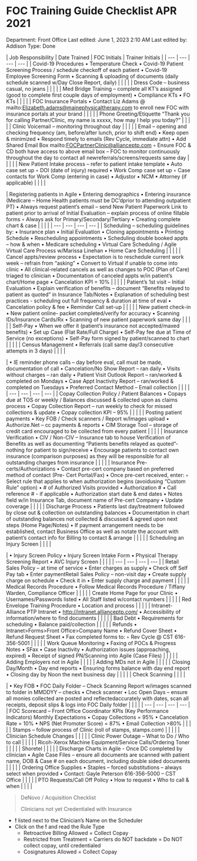 # FOC Training Guide Checklist APR 2021

Department: Front Office
Last edited: June 1, 2023 2:10 AM
Last edited by: Addison
Type: Done

| Job Responsibility | Date
Trained | FOC
Initials | Trainer
Initials |
| --- | --- | --- | --- |
| Covid-19 Procedures
• Temperature Check
• Covid-19 Patient Screening Process / schedule checkoff of each patient
• Covid-19 Employee Screening Form
• Scanning & uploading of documents (daily schedule scanned w/Day Close Report, daily) |  |  |  |
| Dress Code – business casual, no jeans |  |  |  |
| Med Bridge Training – complete all KT’s assigned (good to complete first
couple days of employment)
• Compliance KTs
• FO KTs |  |  |  |
| FOC Insurance Portals
• Contact Liz Adams @ mailto:Elizabeth.adams@mainephysicaltherapy.com to enroll new FOC with insurance portals at your brand |  |  |  |
| Phone Greeting/Etiquette “Thank you for calling Partner/Clinic, my name is
xxxxx, how may I help you today?” |  |  |  |
| Clinic Voicemail – monitoring throughout day |  |  |  |
| Email – opening and checking frequency (am, before/after lunch, prior to shift end)
• Keep open & minimized
• Respond timely to emails (Rev Cycle, immediate attn)
• Add Shared Email Box mailto:FOCPartnerClinic@allianceptp.com
    ◦ Ensure FOC & CD both have access to above email box – FOC to monitor continuously throughout the day to contact all newreferrals/screens/requests same day |  |  |  |
| New Patient Intake process – refer to patient intake template
• Auto case set up
    ◦ DOI (date of injury) required
• Work Comp case set up
    ◦ Case contacts for Work Comp (entering in case)
        ▪ Adjustor
        ▪ NCM
        ▪ Attorney (if applicable) |  |  |  |

| Registering patients in Agile
• Entering demographics
• Entering insurance (Medicare – Home Health patients must be DC’dprior to attending outpatient PT)
• Always request patient’s email – send New Patient Paperwork Link to patient prior to arrival of Initial Evaluation – explain process of online fillable forms
    ◦ Always ask for Primary/Secondary/Tertiary
• Creating complete chart & case |  |  |  |
| --- | --- | --- | --- |
| Scheduling – scheduling guidelines by:
• Insurance plan
• Initial Evaluation
• Cloning appointments
• Printing Schedule
• Rescheduling appointments
• Scheduling double booked appts – how & when
• Medicare scheduling
• Virtual Care Scheduling / Agile Virtual Care Process w/Marissa Linehan
• Home Care Scheduling |  |  |  |
| Cancel appts/review process
• Expectation is to reschedule current work week – refrain from “asking”
• Convert to Virtual if unable to come into clinic
• All clinical-related cancels as well as changes to POC (Plan of Care) triaged to clinician
• Documentation of canceled appts w/in patient’s chart/Home page
• Cancelation KPI = 10% |  |  |  |
| Patient’s 1st visit – Initial Evaluation
• Explain verification of benefits – document “Benefits relayed to patient as quoted” in Insurance Tab/Notes
• Explanation of scheduling best practices - scheduling out full frequency & duration at time of eval
• Cancelation policy & fee
• Reminder Call set-up |  |  |  |
| New patient check-in
• New patient online- packet completed/verify for accuracy
• Scanning IDs/Insurance Cards/Rx
• Scanning of new patient paperwork same day |  |  |  |
| Self-Pay
• When we offer it (patient’s insurance not accepted/maxed benefits)
• Set up Case (Flat Rate/Full Charge)
• Self-Pay fee due at Time of Service (no exceptions)
• Self-Pay form signed by patient/scanned to chart |  |  |  |
| Census Management
• Referrals (call same day/3 consecutive attempts in 3 days) |  |  |  |

| • IE reminder phone calls – day before eval, call must be made, documentation of call
• Cancelation/No Show Report – ran daily
• Visits without charges – ran daily
• Patient Visit Outlook Report – ran/worked & completed on Mondays
• Case Appt Inactivity Report – ran/worked & completed on Tuesdays
• Preferred Contact Method – Email collection |  |  |  |
| --- | --- | --- | --- |
| Copay Collection Policy / Patient Balances
• Copays due at TOS or weekly / Balances discussed & collected upon as claims process
• Copay Collection Report – run weekly to check for missed collections & update
• Copay collection KPI – 95% |  |  |  |
| Posting patient payments
• Key FOB / Check scanners / Report w/Images upload
• Authorize.Net – cc payments & reports
• CIM Storage Tool – storage of credit card encouraged to be collected from every patient |  |  |  |
| Insurance Verification
• CIV / Non-CIV – Insurance tab to house Verification of Benefits as well as documenting “Patients benefits relayed as quoted”- nothing for patient to sign/receive
• Encourage patients to contact own insurance (comparison purposes) as they will be responsible for all outstanding charges from insurance |  |  |  |
| Insurance Pre-certs/Authorizations
• Contact pre-cert company based on preferred method of contact (Pre- Cert Portal/Fax)
• Once pre-cert received, enter:
    ◦ Select rule that applies to when authorization begins (avoidusing “Custom Rule” option)
• # of Authorized Visits provided
• Authorization #
• Call reference # - if applicable
• Authorization start date & end dates
• Notes field w/in Insurance Tab, document name of Pre-cert Company
• Update coverage |  |  |  |
| Discharge Process
• Patients last day/treatment followed by close out & collection on outstanding balances
• Documentation in chart of outstanding balances not collected & discussed & agreed upon next steps (Home Page/Notes)
• If payment arrangement needs to be established, contact Business Office as well as notate the account with patient’s contact info for Billing to contact & arrange |  |  |  |
| Scheduling an Injury Screen |  |  |  |

| • Injury Screen Policy
• Injury Screen Intake Form
• Physical Therapy Screening Report
• AVC Injury Screen |  |  |  |
| --- | --- | --- | --- |
| Retail Sales Policy – at time of service
• Enter charges as supply
• Check off Self Pay tab
• Enter paymentRetail Sales Policy – non-visit day
• Create supply charge on schedule
• Check it in
• Enter supply charge and payment |  |  |  |
| Medical Records Procedure
• Follow Medical Records Procedure / Tiffany Warden, Compliance Officer |  |  |  |
| Create Home Page for your Clinic
• Usernames/Passwords listed
• All Staff listed w/contact numbers |  |  |  |
| Red Envelope Training Procedure
• Location and process |  |  |  |
| Intranet- Alliance PTP Intranet
• http://intranet.allianceptp.com/
• Accessibility of information/where to find documents |  |  |  |
| Bad Debt
• Requirements for scheduling
• Balance paid/collection |  |  |  |
| Refunds
• Intranet>Forms>Front Office>Company Name
• Refund Cover Sheet
• Refund Request Sheet
• Fax completed forms to:
    ◦ Rev Cycle @ CST 616-356-5001 |  |  |  |
| Work Queue Monitoring
• Faxing of POCs & Progress Notes
• SFax
• Case Inactivity
• Authorization issues (approaching, expired)
• Receipt of signed PN/Scanning into Agile (Case Files) |  |  |  |
| Adding Employers not in Agile |  |  |  |
| Adding MDs not in Agile |  |  |  |
| Closing Day/Month
• Day end reports
• Ensuring forms balance with day end report
• Closing day by Noon the next business day |  |  |  |
| Check Scanning |  |  |  |

| • Key FOB
• FOC Daily Folder – Check Scanning Report w/images scanned to folder in MMDDYY – checks
• Check scanner
• Loc Open Days – ensure all monies collected are posted and reflectedaccurately with dates, scan all receipts, deposit slips & logs into FOC Daily folder |  |  |  |
| --- | --- | --- | --- |
| FOC Scorecard – Front Office Coordinator KPIs (Key Performance Indicators) Monthly Expectations
• Copay Collections = 95%
• Cancelation Rate = 10%
• NPS (Net Promoter Score) = 87%
• Email Collection >80% |  |  |  |
| Stamps – follow process of Clinic (roll of stamps, stamps.com) |  |  |  |
| Clinician Schedule Changes |  |  |  |
| Clinic Power Outage – What to Do / Who to call |  |  |  |
| Ricoh-Xerox Machine Equipment/Service Calls/Ordering Toner |  |  |  |
| Shoretel |  |  |  |
| Discharge Charts in Agile - Once DC completed by clinician
• Agile Case Files – ensure all documents are scanned with patient name, DOB & Case # on each document, including double sided documents |  |  |  |
| Ordering Office Supplies
• Staples – forced substitutions – always select when provided
• Contact: Gayle Peterson 616-356-5000 – CST Office |  |  |  |
| PTO Requests/Call Off Policy
• How to request
• Who to call & when |  |  |  |

> DeNovo / Acquisition Checklist
> 
> 
> Clinicians not yet Credentialed with Insurance
> 
- **!** listed next to the Clinician’s Name on the Scheduler
- Click on the **!** and read the Rule Type
    - Retroactive Billing Allowed = Collect Copay
    - Restricted from Treatment = Carriers do NOT backdate = Do NOT collect copay, until credentialed
    - Cosignatures Allowed = Collect Copay